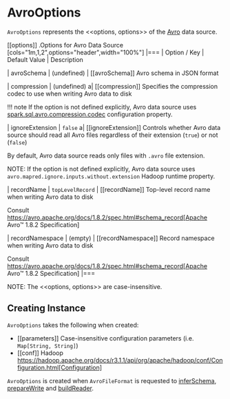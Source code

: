 # AvroOptions

`AvroOptions` represents the <<options, options>> of the [Avro](index.md) data source.

[[options]]
.Options for Avro Data Source
[cols="1m,1,2",options="header",width="100%"]
|===
| Option / Key
| Default Value
| Description

| avroSchema
| (undefined)
| [[avroSchema]] Avro schema in JSON format

| compression
| (undefined)
a| [[compression]] Specifies the compression codec to use when writing Avro data to disk

!!! note
    If the option is not defined explicitly, Avro data source uses [spark.sql.avro.compression.codec](../configuration-properties.md#spark.sql.avro.compression.codec) configuration property.

| ignoreExtension
| `false`
a| [[ignoreExtension]] Controls whether Avro data source should read all Avro files regardless of their extension (`true`) or not (`false`)

By default, Avro data source reads only files with `.avro` file extension.

NOTE: If the option is not defined explicitly, Avro data source uses `avro.mapred.ignore.inputs.without.extension` Hadoop runtime property.

| recordName
| `topLevelRecord`
| [[recordName]] Top-level record name when writing Avro data to disk

Consult https://avro.apache.org/docs/1.8.2/spec.html#schema_record[Apache Avro™ 1.8.2 Specification]

| recordNamespace
| (empty)
| [[recordNamespace]] Record namespace when writing Avro data to disk

Consult https://avro.apache.org/docs/1.8.2/spec.html#schema_record[Apache Avro™ 1.8.2 Specification]
|===

NOTE: The <<options, options>> are case-insensitive.

## Creating Instance

`AvroOptions` takes the following when created:

* [[parameters]] Case-insensitive configuration parameters (i.e. `Map[String, String]`)
* [[conf]] Hadoop https://hadoop.apache.org/docs/r3.1.1/api/org/apache/hadoop/conf/Configuration.html[Configuration]

`AvroOptions` is created when `AvroFileFormat` is requested to [inferSchema](AvroFileFormat.md#inferSchema), [prepareWrite](AvroFileFormat.md#prepareWrite) and [buildReader](AvroFileFormat.md#buildReader).
